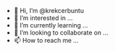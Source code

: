 - 👋 Hi, I’m @krekcerbuntu
- 👀 I’m interested in ...
- 🌱 I’m currently learning ...
- 💞️ I’m looking to collaborate on ...
- 📫 How to reach me ...

<!---
krekcerbuntu/krekcerbuntu is a ✨ special ✨ repository because its `README.md` (this file) appears on your GitHub profile.
You can click the Preview link to take a look at your changes.
--->
